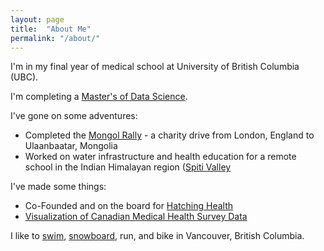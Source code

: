 ```yaml
---
layout: page
title:  "About Me"
permalink: "/about/"
---
```


I'm in my final year of medical school at University of British Columbia (UBC).  

I'm completing a [Master's of Data Science](https://masterdatascience.science.ubc.ca/).  

I've gone on some adventures: 

* Completed the [Mongol Rally](http://www.theadventurists.com/mongol-rally-where-and-when/) - a charity drive from London, England to Ulaanbaatar, Mongolia  
* Worked on water infrastructure and health education for a remote school in the Indian Himalayan region ([Spiti Valley](https://en.wikipedia.org/wiki/Spiti_Valley)  



I've made some things:

* Co-Founded and on the board for [Hatching Health](http://www.hatchinghealth.com/) 
* [Visualization of Canadian Medical Health Survey Data](https://raffrica.shinyapps.io/cad_mental_health_viz/)


I like to [swim](http://vancouver.ca/parks-recreation-culture/kitsilano-pool.aspx), [snowboard](https://www.whistlerblackcomb.com/), run, and bike in Vancouver, British Columbia.  